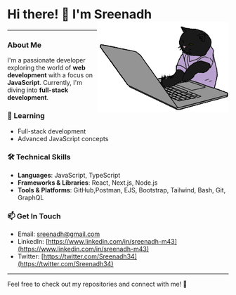 <div>

# Hi there! 👋 I'm Sreenadh <img align='right' src="cat.gif" height="" width="300" alt="coding cat">


</div>

<div>



</div>

---

### About Me
I'm a passionate developer exploring the world of **web development** with a focus on **JavaScript**. Currently, I'm diving into **full-stack development**.


### 🌱 Learning
- Full-stack development
- Advanced JavaScript concepts

### 🛠️ Technical Skills
- **Languages**: JavaScript, TypeScript
- **Frameworks & Libraries**: React, Next.js, Node.js
- **Tools & Platforms**: GitHub,Postman, EJS, Bootstrap, Tailwind, Bash, Git, GraphQL 

### 📫 Get In Touch
- Email: [sreenadh@gmail.com](mailto:sreenadh@gmail.com)
- LinkedIn: [https://www.linkedin.com/in/sreenadh-m43](https://www.linkedin.com/in/sreenadh-m43)
- Twitter: [https://twitter.com/Sreenadh34](https://twitter.com/Sreenadh34)


---

Feel free to check out my repositories and connect with me! 🚀
